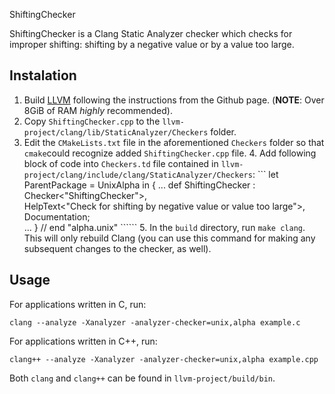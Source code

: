 ShiftingChecker

ShiftingChecker is a Clang Static Analyzer checker which checks for improper shifting: shifting by a negative value or by a value too large.

## Instalation

 1. Build [LLVM](https://github.com/llvm/llvm-project) following the instructions from the Github page. (**NOTE**: Over 8GiB of RAM *highly* recommended).
  2. Copy `ShiftingChecker.cpp` to the `llvm-project/clang/lib/StaticAnalyzer/Checkers` folder.
   3. Edit the `CMakeLists.txt` file in the aforementioned `Checkers` folder so that `cmake`could recognize added `ShiftingChecker.cpp` file.
    4. Add following block of code into `Checkers.td` file contained in `llvm-project/clang/include/clang/StaticAnalyzer/Checkers`: 
     ```
        let ParentPackage = UnixAlpha in {
                ...
                    def ShiftingChecker : Checker<"ShiftingChecker">,  
                           HelpText<"Check for shifting by negative value or value too large">,  
                               Documentation<NotDocumented>;  
                                ...
                                    } // end "alpha.unix" 
                                    ``````
                                    5. In the `build` directory, run `make clang`.  This will only rebuild Clang (you can use this command for making any subsequent changes to the checker, as well).

## Usage

For applications written in C, run:

```
clang --analyze -Xanalyzer -analyzer-checker=unix,alpha example.c
```
For applications written in C++, run:
```
clang++ --analyze -Xanalyzer -analyzer-checker=unix,alpha example.cpp
```
Both `clang` and `clang++` can be found in `llvm-project/build/bin`.
